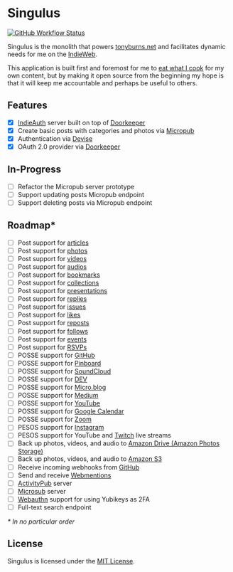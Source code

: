 # Singulus

[![GitHub Workflow Status](https://img.shields.io/github/workflow/status/craftyphotons/singulus/Verify?style=for-the-badge)](https://github.com/craftyphotons/singulus/actions?query=workflow%3AVerify)

Singulus is the monolith that powers [tonyburns.net](https://tonyburns.net) and facilitates dynamic needs for me on the [IndieWeb](https://indieweb.org/).

This application is built first and foremost for me to [eat what I cook](https://indieweb.org/eat_what_you_cook) for my own content, but by making it open source from the beginning my hope is that it will keep me accountable and perhaps be useful to others.

## Features

- [x] [IndieAuth](https://indieauth.net/) server built on top of [Doorkeeper](https://github.com/doorkeeper-gem/doorkeeper)
- [x] Create basic posts with categories and photos via [Micropub](https://micropub.rocks/)
- [x] Authentication via [Devise](https://github.com/heartcombo/devise)
- [x] OAuth 2.0 provider via [Doorkeeper](https://github.com/doorkeeper-gem/doorkeeper)

## In-Progress

- [ ] Refactor the Micropub server prototype
- [ ] Support updating posts Micropub endpoint
- [ ] Support deleting posts via Micropub endpoint

## Roadmap*

- [ ] Post support for [articles](https://indieweb.org/article)
- [ ] Post support for [photos](https://indieweb.org/photo)
- [ ] Post support for [videos](https://indieweb.org/video)
- [ ] Post support for [audios](https://indieweb.org/audio)
- [ ] Post support for [bookmarks](https://indieweb.org/bookmark)
- [ ] Post support for [collections](https://indieweb.org/collection)
- [ ] Post support for [presentations](https://indieweb.org/presentation)
- [ ] Post support for [replies](https://indieweb.org/reply)
- [ ] Post support for [issues](https://indieweb.org/issue)
- [ ] Post support for [likes](https://indieweb.org/like)
- [ ] Post support for [reposts](https://indieweb.org/repost)
- [ ] Post support for [follows](https://indieweb.org/follow)
- [ ] Post support for [events](https://indieweb.org/event)
- [ ] Post support for [RSVPs](https://indieweb.org/rsvp)
- [ ] POSSE support for [GitHub](https://github.com)
- [ ] POSSE support for [Pinboard](https://pinboard.in/u:craftyphotons)
- [ ] POSSE support for [SoundCloud](https://soundcloud.com/craftyphotons)
- [ ] POSSE support for [DEV](https://dev.to/craftyphotons)
- [ ] POSSE support for [Micro.blog](https://craftyphotons.micro.blog/)
- [ ] POSSE support for [Medium](https://medium.com/@craftyphotons)
- [ ] POSSE support for [YouTube](https://www.youtube.com/channel/UCe94omtfrDfQC6goLGmbO8Q)
- [ ] POSSE support for [Google Calendar](https://calendar.google.com/calendar?cid=OTRqMGp0Y25tZmZiMzNobGkxcDUzZHNobmdAZ3JvdXAuY2FsZW5kYXIuZ29vZ2xlLmNvbQ)
- [ ] POSSE support for [Zoom](https://zoom.us)
- [ ] PESOS support for [Instagram](https://instagram.com/craftyphotons)
- [ ] PESOS support for YouTube and [Twitch](https://www.twitch.tv/craftyphotons) live streams
- [ ] Back up photos, videos, and audio to [Amazon Drive (Amazon Photos Storage)](https://www.amazon.com/b?node=15547130011)
- [ ] Back up photos, videos, and audio to [Amazon S3](https://aws.amazon.com/s3/)
- [ ] Receive incoming webhooks from [GitHub](https://docs.github.com/en/developers/webhooks-and-events/about-webhooks)
- [ ] Send and receive [Webmentions](https://webmention.rocks/)
- [ ] [ActivityPub](https://www.w3.org/TR/activitypub/) server
- [ ] [Microsub](https://indieweb.org/Microsub-spec) server
- [ ] [Webauthn](https://webauthn.io/) support for using Yubikeys as 2FA
- [ ] Full-text search endpoint

_* In no particular order_

## License

Singulus is licensed under the [MIT License](https://opensource.org/licenses/MIT).

